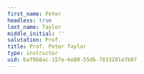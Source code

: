 ```yaml
---
first_name: Peter
headless: true
last_name: Taylor
middle_initial: ''
salutation: Prof.
title: Prof. Peter Taylor
type: instructor
uid: baf9b8ac-157e-6e80-55db-7833201e7b87
---
```

